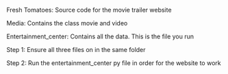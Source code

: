 Fresh Tomatoes:
Source code for the movie trailer website 

Media: 
Contains the class movie and video 

Entertainment_center:
Contains all the data. This is the file you run 


Step 1: Ensure all three files on in the same folder

Step 2: Run the entertainment_center py file in order for the website to work 
